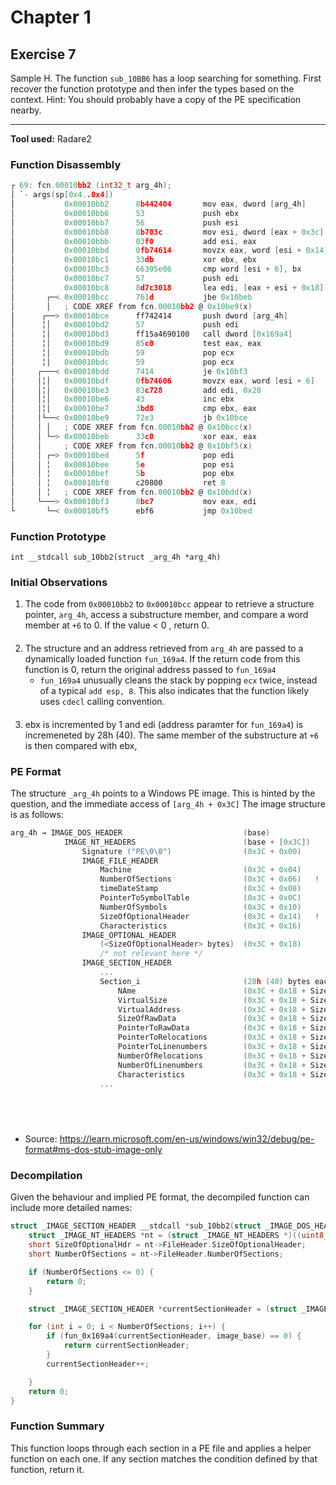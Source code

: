 # Chapter 1

## Exercise 7

Sample H. The function `sub_10BB6` has a loop searching for something. First recover the function prototype and then infer the types based on the context. Hint: You should probably have a copy of the PE specification nearby.

----

**Tool used:** Radare2

### Function Disassembly

```c
┌ 69: fcn.00010bb2 (int32_t arg_4h);
│ `- args(sp[0x4..0x4])
│           0x00010bb2      8b442404       mov eax, dword [arg_4h]
│           0x00010bb6      53             push ebx
│           0x00010bb7      56             push esi
│           0x00010bb8      8b703c         mov esi, dword [eax + 0x3c]
│           0x00010bbb      03f0           add esi, eax
│           0x00010bbd      0fb74614       movzx eax, word [esi + 0x14]
│           0x00010bc1      33db           xor ebx, ebx
│           0x00010bc3      66395e06       cmp word [esi + 6], bx
│           0x00010bc7      57             push edi
│           0x00010bc8      8d7c3018       lea edi, [eax + esi + 0x18]
│       ┌─< 0x00010bcc      761d           jbe 0x10beb
│       │   ; CODE XREF from fcn.00010bb2 @ 0x10be9(x)
│      ┌──> 0x00010bce      ff742414       push dword [arg_4h]
│      ╎│   0x00010bd2      57             push edi
│      ╎│   0x00010bd3      ff15a4690100   call dword [0x169a4]
│      ╎│   0x00010bd9      85c0           test eax, eax
│      ╎│   0x00010bdb      59             pop ecx
│      ╎│   0x00010bdc      59             pop ecx
│     ┌───< 0x00010bdd      7414           je 0x10bf3
│     │╎│   0x00010bdf      0fb74606       movzx eax, word [esi + 6]
│     │╎│   0x00010be3      83c728         add edi, 0x28               ; 40
│     │╎│   0x00010be6      43             inc ebx
│     │╎│   0x00010be7      3bd8           cmp ebx, eax
│     │└──< 0x00010be9      72e3           jb 0x10bce
│     │ │   ; CODE XREF from fcn.00010bb2 @ 0x10bcc(x)
│     │ └─> 0x00010beb      33c0           xor eax, eax
│     │     ; CODE XREF from fcn.00010bb2 @ 0x10bf5(x)
│     │ ┌─> 0x00010bed      5f             pop edi
│     │ ╎   0x00010bee      5e             pop esi
│     │ ╎   0x00010bef      5b             pop ebx
│     │ ╎   0x00010bf0      c20800         ret 8
│     │ ╎   ; CODE XREF from fcn.00010bb2 @ 0x10bdd(x)
│     └───> 0x00010bf3      8bc7           mov eax, edi
└       └─< 0x00010bf5      ebf6           jmp 0x10bed
```

### Function Prototype
```
int __stdcall sub_10bb2(struct _arg_4h *arg_4h)
```

### Initial Observations

1. The code from `0x00010bb2` to `0x00010bcc` appear to retrieve a structure pointer, `arg_4h`, access a substructure member, and compare a word member at `+6` to 0. If the value < 0 , return 0.

####

2. The structure and an address retrieved from `arg_4h` are passed to a dynamically loaded function `fun_169a4`. If the return code from this function is 0, return the original address passed to `fun_169a4`
    - `fun_169a4` unusually cleans the stack by popping `ecx` twice, instead of a typical `add esp, 8`. This also indicates that the function likely uses `cdecl` calling convention.

####

3. ebx is incremented by 1 and edi (address paramter for `fun_169a4`) is incremeneted by 28h (40). The same member of the substructure at `+6` is then compared with ebx, 

### PE Format

The structure `_arg_4h` points to a Windows PE image. This is hinted by the question, and the immediate access of `[arg_4h + 0x3C]` 
The image structure is as follows:

```c
arg_4h → IMAGE_DOS_HEADER                           (base)
            IMAGE_NT_HEADERS                        (base + [0x3C])
                Signature ("PE\0\0")                (0x3C + 0x00)
                IMAGE_FILE_HEADER        
                    Machine                         (0x3C + 0x04)
                    NumberOfSections                (0x3C + 0x06)   !
                    timeDateStamp                   (0x3C + 0x08)
                    PointerToSymbolTable            (0x3C + 0x0C)
                    NumberOfSymbols                 (0x3C + 0x10)
                    SizeOfOptionalHeader            (0x3C + 0x14)   !
                    Characteristics                 (0x3C + 0x16)
                IMAGE_OPTIONAL_HEADER               
                    (<SizeOfOptionalHeader> bytes)  (0x3C + 0x18)
                    /* not relevant here */
                IMAGE_SECTION_HEADER         
                    ...
                    Section_i                       (28h (40) bytes each)          
                        NAme                        (0x3C + 0x18 + SizeOfOptionalHeader + <0x28 * section_idx>)
                        VirtualSize                 (0x3C + 0x18 + SizeOfOptionalHeader + <0x28 * section_idx> + 0x08)
                        VirtualAddress              (0x3C + 0x18 + SizeOfOptionalHeader + <0x28 * section_idx> + 0x0C)
                        SizeOfRawData               (0x3C + 0x18 + SizeOfOptionalHeader + <0x28 * section_idx> + 0x10)
                        PointerToRawData            (0x3C + 0x18 + SizeOfOptionalHeader + <0x28 * section_idx> + 0x14)
                        PointerToRelocations        (0x3C + 0x18 + SizeOfOptionalHeader + <0x28 * section_idx> + 0x18)
                        PointerToLinenumbers        (0x3C + 0x18 + SizeOfOptionalHeader + <0x28 * section_idx> + 0x1c)
                        NumberOfRelocations         (0x3C + 0x18 + SizeOfOptionalHeader + <0x28 * section_idx> + 0x20)
                        NumberOfLinenumbers         (0x3C + 0x18 + SizeOfOptionalHeader + <0x28 * section_idx> + 0x22)
                        Characteristics             (0x3C + 0x18 + SizeOfOptionalHeader + <0x28 * section_idx> + 0x24)
                    ...

                                                    

                            
```
- Source: https://learn.microsoft.com/en-us/windows/win32/debug/pe-format#ms-dos-stub-image-only

### Decompilation

Given the behaviour and implied PE format, the decompiled function can include more detailed names:

```c
struct _IMAGE_SECTION_HEADER __stdcall *sub_10bb2(struct _IMAGE_DOS_HEADER *image_base) {
    struct _IMAGE_NT_HEADERS *nt = (struct _IMAGE_NT_HEADERS *)((uint8_t *)image_base + image_base->e_lfanew);  
    short SizeOfOptionalHdr = nt->FileHeader.SizeOfOptionalHeader;
    short NumberOfSections = nt->FileHeader.NumberOfSections;

    if (NumberOfSections <= 0) {
        return 0;
    }

    struct _IMAGE_SECTION_HEADER *currentSectionHeader = (struct _IMAGE_SECTION_HEADER *)((uint8_t *)&nt->OptionalHeader + SizeOfOptionalHdr);

    for (int i = 0; i < NumberOfSections; i++) {
        if (fun_0x169a4(currentSectionHeader, image_base) == 0) {
            return currentSectionHeader;
        }
        currentSectionHeader++;

    }
    return 0;
}
```

### Function Summary

This function loops through each section in a PE file and applies a helper function on each one. If any section matches the condition defined by that function, return it.
